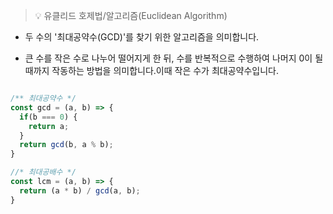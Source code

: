 > 💡 유클리드 호제법/알고리즘(Euclidean Algorithm)

- 두 수의 '최대공약수(GCD)'를 찾기 위한 알고리즘을 의미합니다.

- 큰 수를 작은 수로 나누어 떨어지게 한 뒤, 수를 반복적으로 수행하여 나머지 0이 될때까지 작동하는 방법을 의미합니다.이때 작은 수가 최대공약수입니다.

```javascript

/** 최대공약수 */
const gcd = (a, b) => {
  if(b === 0) {
    return a;
  }
  return gcd(b, a % b);
}

//* 최대공배수 */
const lcm = (a, b) => {
  return (a * b) / gcd(a, b);
}
```